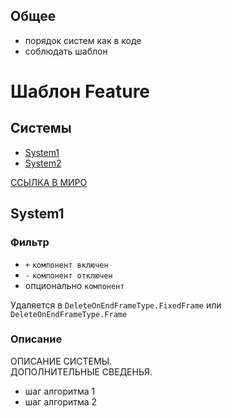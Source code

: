 ## Общее

-   порядок систем как в коде
-   соблюдать шаблон

# Шаблон Feature

## Системы

-   [System1](#System1)
-   [System2](#System2)

[ССЫЛКА В МИРО](https://miro.com/app/board/uXjVPrjYGFk=/)

## System1

### Фильтр

-   `+` `компонент включен`
-   `-` `компонент отключен`
-   опционально `компонент`

Удаляется в `DeleteOnEndFrameType.FixedFrame` или `DeleteOnEndFrameType.Frame`

### Описание

ОПИСАНИЕ СИСТЕМЫ.  
ДОПОЛНИТЕЛЬНЫЕ СВЕДЕНЬЯ.

-   шаг алгоритма 1
-   шаг алгоритма 2

